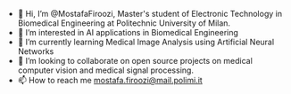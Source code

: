 - 👋 Hi, I’m @MostafaFiroozi, Master's student of Electronic Technology in Biomedical Engineering at Politechnic University of Milan.
- 👀 I’m interested in AI applications in Biomedical Engineering  
- 🌱 I’m currently learning Medical Image Analysis using Artificial Neural Networks
- 💞️ I’m looking to collaborate on open source projects on medical computer vision and medical signal processing.
- 📫 How to reach me mostafa.firoozi@mail.polimi.it

<!---
MostafaFiroozi/MostafaFiroozi is a ✨ special ✨ repository because its `README.md` (this file) appears on your GitHub profile.
You can click the Preview link to take a look at your changes.
--->
